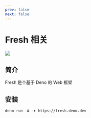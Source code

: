 ```yaml
---
prev: false
next: false
---
```


# Fresh 相关

![](/images/fresh.webp)

## 简介

Fresh 是个基于 Deno 的 Web 框架

## 安装

```shell
deno run -A -r https://fresh.deno.dev
```
